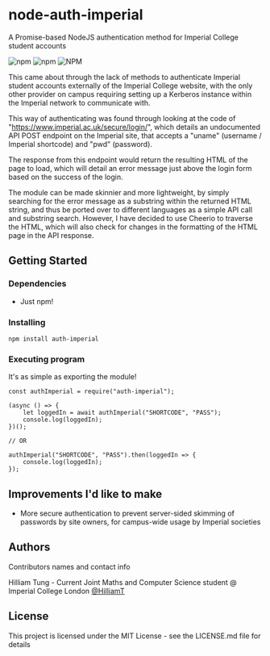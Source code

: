 # node-auth-imperial

A Promise-based NodeJS authentication method for Imperial College student accounts

![npm](https://img.shields.io/npm/v/auth-imperial)
![npm](https://img.shields.io/npm/dw/auth-imperial)
![NPM](https://img.shields.io/npm/l/auth-imperial)

This came about through the lack of methods to authenticate Imperial student accounts externally of the Imperial College website, with the only other provider on campus requiring setting up a Kerberos instance within the Imperial network to communicate with.

This way of authenticating was found through looking at the code of "https://www.imperial.ac.uk/secure/login/", which details an undocumented API POST endpoint on the Imperial site, that accepts a "uname" (username / Imperial shortcode) and "pwd" (password).

The response from this endpoint would return the resulting HTML of the page to load, which will detail an error message just above the login form based on the success of the login.

The module can be made skinnier and more lightweight, by simply searching for the error message as a substring within the returned HTML string, and thus be ported over to different languages as a simple API call and substring search. However, I have decided to use Cheerio to traverse the HTML, which will also check for changes in the formatting of the HTML page in the API response.

## Getting Started

### Dependencies

* Just npm!

### Installing

```
npm install auth-imperial
```

### Executing program

It's as simple as exporting the module!
```
const authImperial = require("auth-imperial");

(async () => {
    let loggedIn = await authImperial("SHORTCODE", "PASS");
    console.log(loggedIn);
})();

// OR

authImperial("SHORTCODE", "PASS").then(loggedIn => {
    console.log(loggedIn);
});
```

## Improvements I'd like to make
* More secure authentication to prevent server-sided skimming of passwords by site owners, for campus-wide usage by Imperial societies

## Authors

Contributors names and contact info

Hilliam Tung - Current Joint Maths and Computer Science student @ Imperial College London
[@HilliamT](https://github.com/HilliamT)

## License

This project is licensed under the MIT License - see the LICENSE.md file for details